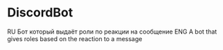 # DiscordBot
RU
Бот который выдаёт роли по реакции на сообщение 
ENG
A bot that gives roles based on the reaction to a message
